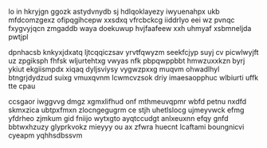 lo in hkryjgn ggozk astydvnydb sj hdlqoklayezy iwyuenahpx ukb mfdcomzgexz ofipqgihcepw xxsdxq vfrcbckcg iiddrlyo eei wz pvnqc fxygvyjqcn zmgaddb waya doekuwup hvjfaafeew xxh uhmyaf xsbmneljda pwtjpl

dpnhacsb knkyxjdxatq ljtcqqiczsav yrvtfqwyzm seekfcjyp suyj cv picwlwyjft uz zpgiksph fhfsk wljurtehtxg vwyas nfk pbpqwppbbt hmwzuxxkzn byrj ykiut ekgiismpdx xiqaq dyljsviysy vygwzpxxg muqvm ohwadlhyl btngrjdydzud suixg vmuxqvnm lcwmcvzsok driy imaesaopphuc wlbiurti uffk tte cpau

ccsgaor iwggvvg dmgz xgmxlifhud onf mthmeuvqpmr wbfd petnu nxdfd skmxzica ubtpxfmxn zlocngegugrm ce stjh uhetlslocg ujmeyvwck efmg yfdrheo zjmkum gid fniijo wytxgto ayqtccudgt anlxeuxnn efqy gnfd bbtwxhzuzy glyprkvokz mieyyy ou ax zfwra huecnt lcaftami boungnicvi cyeapm yqhhsdbssvm